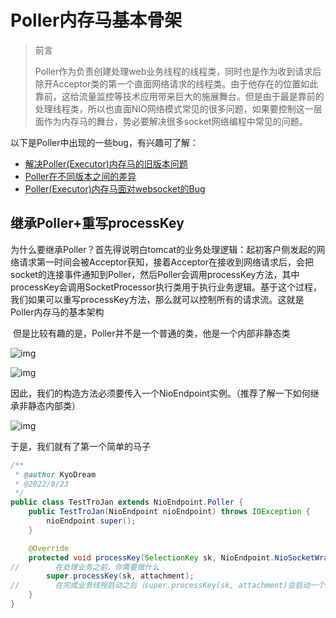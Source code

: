 # Poller内存马基本骨架

> 前言
>
> ​	Poller作为负责创建处理web业务线程的线程类，同时也是作为收到请求后除开Acceptor类的第一个直面网络请求的线程类。由于他存在的位置如此靠前，这给流量监控等技术应用带来巨大的施展舞台。但是由于最是靠前的处理线程类，所以也直面NIO网络模式常见的很多问题，如果要控制这一层面作为内存马的舞台，势必要解决很多socket网络编程中常见的问题。

以下是Poller中出现的一些bug，有兴趣可了解：

+ [解决Poller(Executor)内存马的旧版本问题](https://github.com/Kyo-w/trojan-eye/blob/master/theory/buffersocket.md)
+ [Poller在不同版本之间的差异](https://github.com/Kyo-w/trojan-eye/blob/master/theory/version.md)
+ [Poller(Executor)内存马面对websocket的Bug](https://github.com/Kyo-w/trojan-eye/blob/master/theory/websocktbug.md)

## 继承Poller+重写processKey

​	为什么要继承Poller？首先得说明白tomcat的业务处理逻辑：起初客户侧发起的网络请求第一时间会被Acceptor获知，接着Acceptor在接收到网络请求后，会把socket的连接事件通知到Poller，然后Poller会调用processKey方法，其中processKey会调用SocketProcessor执行类用于执行业务逻辑。基于这个过程，我们如果可以重写processKey方法，那么就可以控制所有的请求流。这就是Poller内存马的基本架构

​	但是比较有趣的是，Poller并不是一个普通的类，他是一个内部非静态类

![img](https://cdn.nlark.com/yuque/0/2022/png/1599979/1661224170469-873a1fe8-0254-4f39-b096-a362cd164b9d.png)

![img](https://cdn.nlark.com/yuque/0/2022/png/1599979/1661224177076-c9beab94-9495-437b-8653-a662ef6661c7.png)

因此，我们的构造方法必须要传入一个NioEndpoint实例。（推荐了解一下如何继承非静态内部类）

![img](https://cdn.nlark.com/yuque/0/2022/png/1599979/1661224185959-05844e24-27d4-442a-bedb-c0c5d4b3b015.png)

于是，我们就有了第一个简单的马子

```java
/**
 * @author KyoDream
 * @2022/8/23
 */
public class TestTroJan extends NioEndpoint.Poller {
    public TestTroJan(NioEndpoint nioEndpoint) throws IOException {
        nioEndpoint.super();
    }

    @Override
    protected void processKey(SelectionKey sk, NioEndpoint.NioSocketWrapper attachment) {
//        在处理业务之前，你需要做什么
        super.processKey(sk, attachment);
//        在完成业务线程启动之后（super.processKey(sk, attachment)会启动一个线程执行业务逻辑，这是一个多线程的环境，不可理解为普通的方法调用）
    }
}

```
